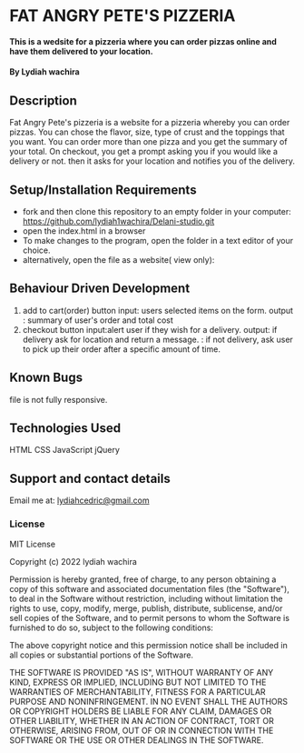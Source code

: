 # FAT ANGRY PETE'S PIZZERIA

#### This is a wedsite for a pizzeria where you can order pizzas online and have them delivered to your location.

#### By **Lydiah wachira**

## Description

Fat Angry Pete's pizzeria is a website for a pizzeria whereby you can order pizzas. You can chose the flavor, size, type of crust and the toppings that you want.
You can order more than one pizza and you get the summary of your total. On checkout, you get a prompt asking you if you would like a delivery or not. then it asks for your location and notifies you of the delivery.

## Setup/Installation Requirements
 
- fork and then clone this repository to an empty folder in your computer: https://github.com/lydiah1wachira/Delani-studio.git
- open the index.html in a browser
- To make changes to the program, open the folder in a text editor of your choice.
- alternatively, open the file as a website( view only):

## Behaviour Driven Development
1. add to cart(order) button
                         input: users selected items on the form.
                         output : summary of user's order and total cost
2. checkout button 
                  input:alert user if they wish for a delivery.
                  output: if delivery ask for location and return a message.
                        : if not delivery, ask user to pick up their order after a specific amount of time.

## Known Bugs

file is not fully responsive.

## Technologies Used

HTML
CSS
JavaScript
jQuery

## Support and contact details

Email me at: lydiahcedric@gmail.com

### License
MIT License

Copyright (c) 2022 lydiah wachira

Permission is hereby granted, free of charge, to any person obtaining a copy
of this software and associated documentation files (the "Software"), to deal
in the Software without restriction, including without limitation the rights
to use, copy, modify, merge, publish, distribute, sublicense, and/or sell
copies of the Software, and to permit persons to whom the Software is
furnished to do so, subject to the following conditions:

The above copyright notice and this permission notice shall be included in all
copies or substantial portions of the Software.

THE SOFTWARE IS PROVIDED "AS IS", WITHOUT WARRANTY OF ANY KIND, EXPRESS OR
IMPLIED, INCLUDING BUT NOT LIMITED TO THE WARRANTIES OF MERCHANTABILITY,
FITNESS FOR A PARTICULAR PURPOSE AND NONINFRINGEMENT. IN NO EVENT SHALL THE
AUTHORS OR COPYRIGHT HOLDERS BE LIABLE FOR ANY CLAIM, DAMAGES OR OTHER
LIABILITY, WHETHER IN AN ACTION OF CONTRACT, TORT OR OTHERWISE, ARISING FROM,
OUT OF OR IN CONNECTION WITH THE SOFTWARE OR THE USE OR OTHER DEALINGS IN THE
SOFTWARE.
